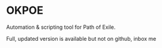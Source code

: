 # OKPOE
Automation &amp; scripting tool for Path of Exile.

Full, updated version is available but not on github, inbox me
